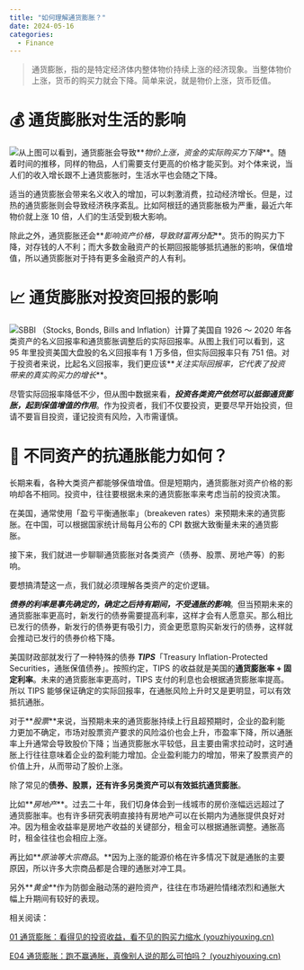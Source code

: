 ```yaml
---
title: "如何理解通货膨胀？"
date: 2024-05-16
categories:
  - Finance
---
```



> 通货膨胀，指的是特定经济体内整体物价持续上涨的经济现象。当整体物价上涨，货币的购买力就会下降。简单来说，就是物价上涨，货币贬值。

<!-- more -->

# **💰 通货膨胀对生活的影响**

![](../../assets/images/placeholder.png)从上图可以看到，通货膨胀会导致**_物价上涨，资金的实际购买力下降_**。随着时间的推移，同样的物品，人们需要支付更高的价格才能买到。对个体来说，当人们的收入增长跟不上通货膨胀时，生活水平也会随之下降。

适当的通货膨胀会带来名义收入的增加，可以刺激消费，拉动经济增长。但是，过热的通货膨胀则会导致经济秩序紊乱。比如阿根廷的通货膨胀极为严重，最近六年物价就上涨 10 倍，人们的生活受到极大影响。

除此之外，通货膨胀还会**_影响资产价格，导致财富再分配_**。货币的购买力下降，对存钱的人不利；而大多数金融资产的长期回报能够抵抗通胀的影响，保值增值，所以通货膨胀对于持有更多金融资产的人有利。

# **📈 通货膨胀对投资回报的影响**

![](../../assets/images/placeholder.png)SBBI （Stocks, Bonds, Bills and Inflation）计算了美国自 1926 ～ 2020 年各类资产的名义回报率和通货膨胀调整后的实际回报率。从图上我们可以看到，这 95 年里投资美国大盘股的名义回报率有 1 万多倍，但实际回报率只有 751 倍。对于投资者来说，比起名义回报率，我们更应该**_关注实际回报率，它代表了投资带来的真实购买力的增长_**。

尽管实际回报率降低不少，但从图中数据来看，**_投资各类资产依然可以抵御通货膨胀，起到保值增值的作用_**。作为投资者，我们不仅要投资，更要尽早开始投资，但请不要盲目投资，谨记投资有风险，入市需谨慎。

# **🤔 不同资产的抗通胀能力如何？**

长期来看，各种大类资产都能够保值增值。但是短期内，通货膨胀对资产价格的影响却各不相同。投资中，往往要根据未来的通货膨胀率来考虑当前的投资决策。

在美国，通常使用「盈亏平衡通胀率」（breakeven rates）来预期未来的通货膨胀。在中国，可以根据国家统计局每月公布的 CPI 数据大致衡量未来的通货膨胀。

接下来，我们就进一步聊聊通货膨胀对各类资产（债券、股票、房地产等）的影响。

要想搞清楚这一点，我们就必须理解各类资产的定价逻辑。

**_债券的利率是事先确定的，确定之后持有期间，不受通胀的影响_**。但当预期未来的通货膨胀率更高时，新发行的债券需要提高利率，这样才会有人愿意买。那么相比已发行的债券，新发行的债券更有吸引力，资金更愿意购买新发行的债券，这样就会推动已发行的债券价格下降。

美国财政部就发行了一种特殊的债券 **_TIPS_**「Treasury Inflation-Protected Securities，通胀保值债券」。按照约定，TIPS 的收益就是美国的**通货膨胀率 + 固定利率**。未来的通货膨胀率更高时，TIPS 支付的利息也会根据通货膨胀率提高。所以 TIPS 能够保证确定的实际回报率，在通胀风险上升时又是更明显，可以有效抵抗通胀。

对于**_股票_**来说，当预期未来的通货膨胀持续上行且超预期时，企业的盈利能力更加不确定，市场对股票资产要求的风险溢价也会上升，市盈率下降，所以通胀率上升通常会导致股价下降；当通货膨胀水平较低，且主要由需求拉动时，这时通胀上行往往意味着企业的盈利能力增加。企业盈利能力的增加，带来了股票资产的价值上升，从而带动了股价上涨。

除了常见的**债券、股票，还有许多另类资产可以有效抵抗通货膨胀**。

比如**_房地产_**。过去二十年，我们切身体会到一线城市的房价涨幅远远超过了通货膨胀率。也有许多研究表明直接持有房地产可以在长期内为通胀提供良好对冲。因为租金收益率是房地产收益的关键部分，租金可以根据通胀调整。通胀高时，租金往往也会相应上涨。

再比如**_原油等大宗商品_。**因为上涨的能源价格在许多情况下就是通胀的主要原因，所以许多大宗商品都是合理的通胀对冲工具。

另外**_黄金_**作为防御金融动荡的避险资产，往往在市场避险情绪浓烈和通胀大幅上升期间有较好的表现。

相关阅读：

[01 通货膨胀：看得见的投资收益，看不见的购买力缩水 (](https://youzhiyouxing.cn/n/materials/1454)[youzhiyouxing.cn](//youzhiyouxing.cn)[)](https://youzhiyouxing.cn/n/materials/1454)

[E04 通货膨胀：跑不赢通胀，真像别人说的那么可怕吗？ (](https://youzhiyouxing.cn/n/materials/1525)[youzhiyouxing.cn](//youzhiyouxing.cn)[)](https://youzhiyouxing.cn/n/materials/1525)